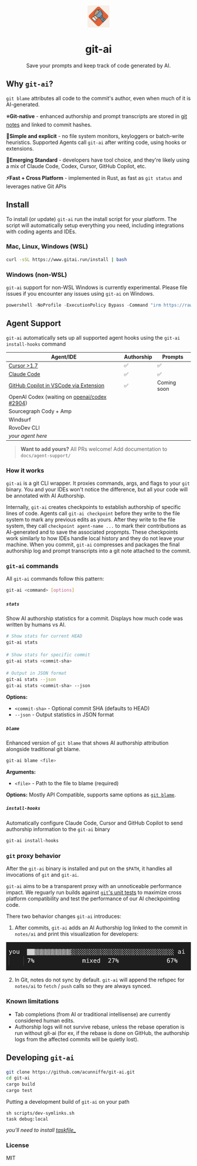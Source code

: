<div align="center"><img  src="assets/docs/git-ai.png" width="60" height="60" /></div>
<h1 align="center"><b>git-ai</b></h1>
<p align="center">Save your prompts and keep track of code generated by AI.</p>

## Why `git-ai`?

`git blame` attributes all code to the commit's author, even when much of it is AI-generated.

**⭐️Git-native** - enhanced authorship and prompt transcripts are stored in [git notes](https://git-scm.com/docs/git-notes) and linked to commit hashes.

**🫡Simple and explicit** - no file system monitors, keyloggers or batch-write heuristics. Supported Agents call `git-ai` after writing code, using hooks or extensions.

**🤞Emerging Standard** - developers have tool choice, and they're likely using a mix of Claude Code, Codex, Cursor, GitHub Copilot, etc.

**⚡️Fast + Cross Platform** - implemented in Rust, as fast as `git status` and leverages native Git APIs

## Install

To install (or update) `git-ai` run the install script for your platform. The script will automatically setup everything you need, including integrations with coding agents and IDEs.

### Mac, Linux, Windows (WSL)

```bash
curl -sSL https://www.gitai.run/install | bash
```

### Windows (non-WSL)

`git-ai` support for non-WSL Windows is currently experimental. Please file issues if you encounter any issues using `git-ai` on Windows.

```powershell
powershell -NoProfile -ExecutionPolicy Bypass -Command "irm https://raw.githubusercontent.com/acunniffe/git-ai/main/install.ps1 | iex"
```

## Agent Support

`git-ai` automatically sets up all supported agent hooks using the `git-ai install-hooks` command

| Agent/IDE | Authorship | Prompts |
| --- | --- | --- |
| [Cursor >1.7](https://usegitai.com/docs/agent-support/cursor) | ✅ | ✅ |
| [Claude Code](https://usegitai.com/docs/agent-support/claude-code) | ✅ | ✅ |
| [GitHub Copilot in VSCode via Extension](https://usegitai.com/docs/agent-support/vs-code-github-copilot) | ✅ | Coming soon |
| OpenAI Codex (waiting on [openai/codex #2904](https://github.com/openai/codex/pull/2904)) |  |  |
| Sourcegraph Cody + Amp |  |  |
| Windsurf |  |  |
| RovoDev CLI |  |  |
| _your agent here_ |  |  |

> **Want to add yours?** All PRs welcome! Add documentation to `docs/agent-support/`

### How it works

`git-ai` is a git CLI wrapper. It proxies commands, args, and flags to your `git` binary. You and your IDEs won't notice the difference, but all your code will be annotated with AI Authorship.

Internally, `git-ai` creates checkpoints to establish authorship of specific lines of code. Agents call `git-ai checkpoint` before they write to the file system to mark any previous edits as yours. After they write to the file system, they call `checkpoint agent-name ...` to mark their contributions as AI-generated and to save the associated propmpts. These checkpoints work similarly to how IDEs handle local history and they do not leave your machine. When you commit, `git-ai` compresses and packages the final authorship log and prompt transcripts into a git note attached to the commit.


### `git-ai` commands

All `git-ai` commands follow this pattern:

```bash
git-ai <command> [options]
```
##### `stats`

Show AI authorship statistics for a commit. Displays how much code was written by humans vs AI.

```bash
# Show stats for current HEAD
git-ai stats

# Show stats for specific commit
git-ai stats <commit-sha>

# Output in JSON format
git-ai stats --json
git-ai stats <commit-sha> --json
```

**Options:**
- `<commit-sha>` - Optional commit SHA (defaults to HEAD)
- `--json` - Output statistics in JSON format

##### `blame`

Enhanced version of `git blame` that shows AI authorship attribution alongside traditional git blame.

```bash
git-ai blame <file>
```

**Arguments:**
- `<file>` - Path to the file to blame (required)

**Options:**
Mostly API Compatible, supports same options as [`git blame`](https://git-scm.com/docs/git-blame). 

##### `install-hooks`

Automatically configure Claude Code, Cursor and GitHub Copilot to send authorship information to the `git-ai` binary 

```bash
git-ai install-hooks
```

### `git` proxy behavior 

After the `git-ai` binary is installed and put on the `$PATH`, it handles all invocations of `git` and `git-ai`. 

`git-ai` aims to be a transparent proxy with an unnoticeable performance impact. We reguarly run builds against [`git`'s unit tests](https://github.com/git/git/tree/master/t) to maximize cross platform compatibility and test the performance of our AI checkpointing code.

There two behavior changes `git-ai` introduces:

1. After commits, `git-ai` adds an AI Authorship log linked to the commit in `notes/ai` and print this visualization for developers: 

![alt](docs/graph.jpg)

2. In Git, notes do not sync by default. `git-ai` will append the refspec for `notes/ai` to `fetch` / `push` calls so they are always synced. 


### Known limitations

- Tab completions (from AI or traditional intellisense) are currently considered human edits.
- Authorship logs will not survive rebase, unless the rebase operation is run without git-ai (for ex, if the rebase is done on GitHub, the authorship logs from the affected commits will be quietly lost).

## Developing `git-ai`

```bash
git clone https://github.com/acunniffe/git-ai.git
cd git-ai
cargo build
cargo test
```

Putting a development build of `git-ai` on your path

```
sh scripts/dev-symlinks.sh
task debug:local 
```
_you'll need to install [taskfile_](https://taskfile.dev/docs/installation)_


### License

MIT
